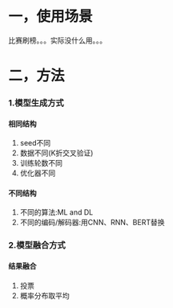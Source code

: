 # 一，使用场景

比赛刷榜。。。实际没什么用。。。

# 二，方法

### 1.模型生成方式

#### 相同结构

1. seed不同
2. 数据不同(K折交叉验证)
3. 训练轮数不同
4. 优化器不同

#### 不同结构

1. 不同的算法:ML and DL
2. 不同的编码/解码器:用CNN、RNN、BERT替换

### 2.模型融合方式

#### 结果融合

1. 投票
2. 概率分布取平均
